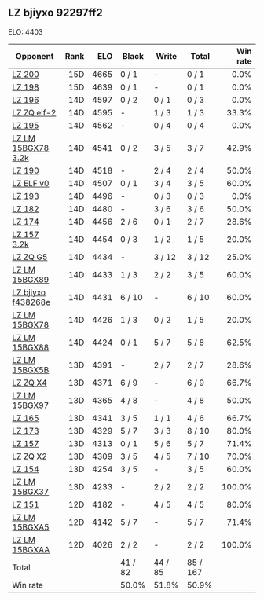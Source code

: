 ## LZ bjiyxo 92297ff2 ##

ELO: 4403

Opponent | Rank | ELO | Black | Write | Total | Win rate
---------|-----:|----:|-------|-------|-------|-------:
[LZ 200](LZ%20200.md) | 15D | 4665 | 0 / 1 | - | 0 / 1 | 0.0%
[LZ 198](LZ%20198.md) | 15D | 4639 | 0 / 1 | - | 0 / 1 | 0.0%
[LZ 196](LZ%20196.md) | 14D | 4597 | 0 / 2 | 0 / 1 | 0 / 3 | 0.0%
[LZ ZQ elf-2](LZ%20ZQ%20elf-2.md) | 14D | 4595 | - | 1 / 3 | 1 / 3 | 33.3%
[LZ 195](LZ%20195.md) | 14D | 4562 | - | 0 / 4 | 0 / 4 | 0.0%
[LZ LM 15BGX78 3.2k](LZ%20LM%2015BGX78%203.2k.md) | 14D | 4541 | 0 / 2 | 3 / 5 | 3 / 7 | 42.9%
[LZ 190](LZ%20190.md) | 14D | 4518 | - | 2 / 4 | 2 / 4 | 50.0%
[LZ ELF v0](LZ%20ELF%20v0.md) | 14D | 4507 | 0 / 1 | 3 / 4 | 3 / 5 | 60.0%
[LZ 193](LZ%20193.md) | 14D | 4496 | - | 0 / 3 | 0 / 3 | 0.0%
[LZ 182](LZ%20182.md) | 14D | 4480 | - | 3 / 6 | 3 / 6 | 50.0%
[LZ 174](LZ%20174.md) | 14D | 4456 | 2 / 6 | 0 / 1 | 2 / 7 | 28.6%
[LZ 157 3.2k](LZ%20157%203.2k.md) | 14D | 4454 | 0 / 3 | 1 / 2 | 1 / 5 | 20.0%
[LZ ZQ G5](LZ%20ZQ%20G5.md) | 14D | 4434 | - | 3 / 12 | 3 / 12 | 25.0%
[LZ LM 15BGX89](LZ%20LM%2015BGX89.md) | 14D | 4433 | 1 / 3 | 2 / 2 | 3 / 5 | 60.0%
[LZ bjiyxo f438268e](LZ%20bjiyxo%20f438268e.md) | 14D | 4431 | 6 / 10 | - | 6 / 10 | 60.0%
[LZ LM 15BGX78](LZ%20LM%2015BGX78.md) | 14D | 4426 | 1 / 3 | 0 / 2 | 1 / 5 | 20.0%
[LZ LM 15BGX88](LZ%20LM%2015BGX88.md) | 14D | 4424 | 0 / 1 | 5 / 7 | 5 / 8 | 62.5%
[LZ LM 15BGX5B](LZ%20LM%2015BGX5B.md) | 13D | 4391 | - | 2 / 7 | 2 / 7 | 28.6%
[LZ ZQ X4](LZ%20ZQ%20X4.md) | 13D | 4371 | 6 / 9 | - | 6 / 9 | 66.7%
[LZ LM 15BGX97](LZ%20LM%2015BGX97.md) | 13D | 4365 | 4 / 8 | - | 4 / 8 | 50.0%
[LZ 165](LZ%20165.md) | 13D | 4341 | 3 / 5 | 1 / 1 | 4 / 6 | 66.7%
[LZ 173](LZ%20173.md) | 13D | 4329 | 5 / 7 | 3 / 3 | 8 / 10 | 80.0%
[LZ 157](LZ%20157.md) | 13D | 4313 | 0 / 1 | 5 / 6 | 5 / 7 | 71.4%
[LZ ZQ X2](LZ%20ZQ%20X2.md) | 13D | 4309 | 3 / 5 | 4 / 5 | 7 / 10 | 70.0%
[LZ 154](LZ%20154.md) | 13D | 4254 | 3 / 5 | - | 3 / 5 | 60.0%
[LZ LM 15BGX37](LZ%20LM%2015BGX37.md) | 13D | 4233 | - | 2 / 2 | 2 / 2 | 100.0%
[LZ 151](LZ%20151.md) | 12D | 4182 | - | 4 / 5 | 4 / 5 | 80.0%
[LZ LM 15BGXA5](LZ%20LM%2015BGXA5.md) | 12D | 4142 | 5 / 7 | - | 5 / 7 | 71.4%
[LZ LM 15BGXAA](LZ%20LM%2015BGXAA.md) | 12D | 4026 | 2 / 2 | - | 2 / 2 | 100.0%
Total | | | 41 / 82 | 44 / 85 | 85 / 167 | 
Win rate| | | 50.0% | 51.8% | 50.9% | 

